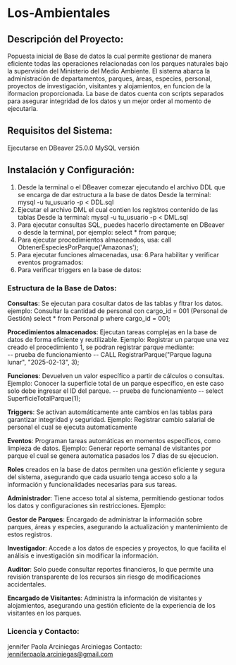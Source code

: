 # Los-Ambientales
## Descripción del Proyecto:
Popuesta inicial de Base de datos la cual permite gestionar de manera eficiente todas las operaciones relacionadas con los parques naturales bajo la supervisión del Ministerio del Medio Ambiente. El sistema abarca la administración de departamentos, parques, áreas, especies, personal, proyectos de investigación, visitantes y alojamientos, en funcion de la iformacion proporcionada. La base de datos cuenta con scripts separados para asegurar  integridad de los datos y un mejor order al momento de ejecutarla. 

## Requisitos del Sistema: 
Ejecutarse en DBeaver 25.0.0 MySQL versión
## Instalación y Configuración:
1. Desde la terminal o el DBeaver comezar ejecutando el archivo DDL que se encarga de dar estructura a la base de datos 
  Desde la terminal: mysql -u tu_usuario -p < DDL.sql
2. Ejecutar el archivo DML el cual contien los registros contenido de las tablas
   Desde la terminal: mysql -u tu_usuario -p < DML.sql
3. Para ejecutar consultas SQL, puedes hacerlo directamente en DBeaver o desde la terminal, por ejemplo:
       select * from parque;
4. Para ejecutar procedimientos almacenados, usa:
      call ObtenerEspeciesPorParque('Amazonas');
5. Para ejecutar funciones almacenadas, usa:
6.Para habilitar y verificar eventos programados:
7. Para verificar triggers en la base de datos:
   
### Estructura de la Base de Datos:
**Consultas**: Se ejecutan para cosultar datos de las tablas y fltrar los datos.
ejemplo: Consultar la cantidad de personal con cargo_id = 001 (Personal de Gestión)
select * 
from Personal p 
where cargo_id = 001;

**Procedimientos almacenados**: Ejecutan tareas complejas en la base de datos de forma eficiente y reutilizable.
Ejemplo: Registrar un parque una vez creado el procedimiento 1, se podran registrar parque mediante:  
-- prueba de funcionamiento
-- CALL RegistrarParque("Parque laguna lunar", "2025-02-13", 3);

**Funciones**: Devuelven un valor específico a partir de cálculos o consultas.
Ejemplo: Conocer la superficie total de un parque específico, en este caso solo debe ingresar el ID del parque.
-- prueba de funcionamiento
-- select SuperficieTotalParque(1);

**Triggers**: Se activan automáticamente ante cambios en las tablas para garantizar integridad y seguridad.
Ejemplo: Registrar cambio salarial de personal el cual se ejecuta automaticamente 

**Eventos**: Programan tareas automáticas en momentos específicos, como limpieza de datos.
Ejemplo: Generar reporte semanal de visitantes por parque el cual se genera automatica pasados los 7 dias de su ejecucion. 

**Roles** creados en la base de datos permiten una gestión eficiente y segura del sistema, asegurando que cada usuario tenga acceso solo a la información y funcionalidades necesarias para sus tareas.

**Administrador**: Tiene acceso total al sistema, permitiendo gestionar todos los datos y configuraciones sin restricciones.
Ejemplo: 

**Gestor de Parques**: Encargado de administrar la información sobre parques, áreas y especies, asegurando la actualización y mantenimiento de estos registros.

**Investigador**: Accede a los datos de especies y proyectos, lo que facilita el análisis e investigación sin modificar la información.

**Auditor**: Solo puede consultar reportes financieros, lo que permite una revisión transparente de los recursos sin riesgo de modificaciones accidentales.

**Encargado de Visitantes**: Administra la información de visitantes y alojamientos, asegurando una gestión eficiente de la experiencia de los visitantes en los parques.

### Licencia y Contacto: 
jennifer Paola Arciniegas Arciniegas 
Contacto: jenniferpaola.arciniegas@gmail.com


